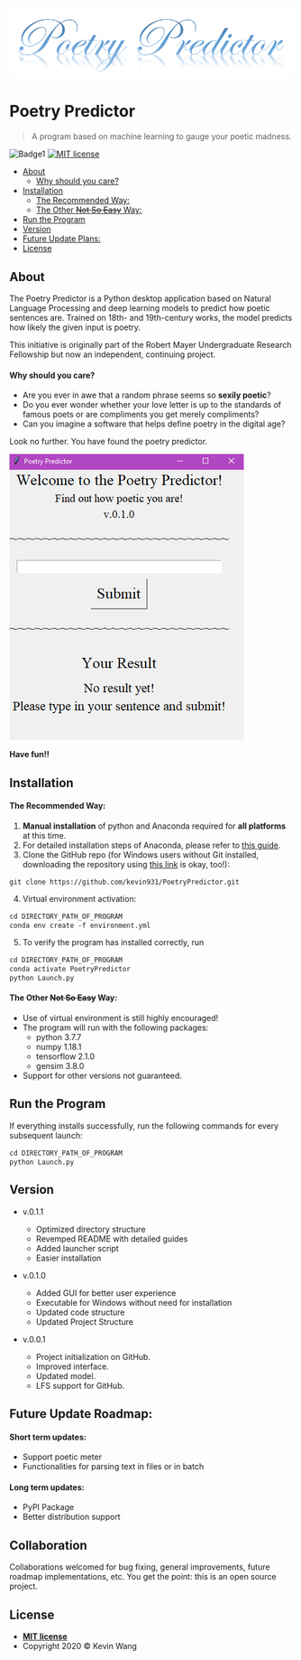 ![Logo](/Docs/Logo.png)

# Poetry Predictor

> A program based on machine learning to gauge your poetic madness.

![Badge1](https://img.shields.io/badge/Version-0.1.1-success) [![MIT license](https://img.shields.io/badge/License-MIT-blue.svg)](https://lbesson.mit-license.org/)

<!-- START doctoc generated TOC please keep comment here to allow auto update -->
<!-- DON'T EDIT THIS SECTION, INSTEAD RE-RUN doctoc TO UPDATE -->


- [About](#about)
    - [Why should you care?](#why-should-you-care)
- [Installation](#installation)
    - [The Recommended Way:](#the-recommended-way)
    - [The Other ~~Not So Easy~~ Way:](#the-other-not-so-easy-way)
- [Run the Program](#run-the-program)
- [Version](#version)
- [Future Update Plans:](#future-update-plans)
- [License](#license)

<!-- END doctoc generated TOC please keep comment here to allow auto update -->

## About

The Poetry Predictor is a Python desktop application based on Natural Language Processing and deep learning models to predict how poetic sentences are. Trained on 18th- and 19th-century works, the model predicts how likely the given input is poetry.

This initiative is originally part of the Robert Mayer Undergraduate Research Fellowship but now an independent, continuing project.

#### Why should you care?

- Are you ever in awe that a random phrase seems so **sexily poetic**?
- Do you ever wonder whether your love letter is up to the standards of famous poets or are compliments you get merely compliments?
- Can you imagine a software that helps define poetry in the digital age?

Look no further. You have found the poetry predictor.

![Screenshot of program](/Docs/screenshot.png)

**Have fun!!**

## Installation
#### The Recommended Way:
1. **Manual installation** of python and Anaconda required for **all platforms** at this time.
2. For detailed installation steps of Anaconda, please refer to [this guide](https://docs.anaconda.com/anaconda/install/).
3. Clone the GitHub repo (for Windows users without Git installed, downloading the repository using [this link](https://github.com/kevin931/PoetryPredictor/archive/master.zip) is okay, too!):
```shell
git clone https://github.com/kevin931/PoetryPredictor.git
```
4. Virtual environment activation:
```shell
cd DIRECTORY_PATH_OF_PROGRAM
conda env create -f environment.yml
```
5. To verify the program has installed correctly, run
```shell
cd DIRECTORY_PATH_OF_PROGRAM
conda activate PoetryPredictor
python Launch.py
```

#### The Other ~~Not So Easy~~ Way:
* Use of virtual environment is still highly encouraged!
* The program will run with the following packages:
  * python 3.7.7
  * numpy 1.18.1
  * tensorflow 2.1.0
  * gensim 3.8.0
* Support for other versions not guaranteed.

## Run the Program
If everything installs successfully, run the following commands for every subsequent launch:
```shell
cd DIRECTORY_PATH_OF_PROGRAM
python Launch.py
```

## Version
* v.0.1.1
  - Optimized directory structure
  - Revemped README with detailed guides
  - Added launcher script
  - Easier installation

* v.0.1.0
  - Added GUI for better user experience
  - Executable for Windows without need for installation
  - Updated code structure
  - Updated Project Structure

* v.0.0.1
  - Project initialization on GitHub.
  - Improved interface.
  - Updated model.
  - LFS support for GitHub.

## Future Update Roadmap:
#### Short term updates:
- Support poetic meter
- Functionalities for parsing text in files or in batch

#### Long term updates:
- PyPI Package
- Better distribution support

## Collaboration
Collaborations welcomed for bug fixing, general improvements, future roadmap implementations, etc. You get the point: this is an open source project.

## License

- **[MIT license](/LICENSE.txt)**
- Copyright 2020 © Kevin Wang